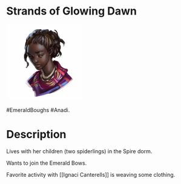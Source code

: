 # Strands of Glowing Dawn

<img src="images/strands_of_glowing_dawn_tzeniwe.Avatar.webp" width=200 />

#EmeraldBoughs
#Anadi.

# Description

Lives with her children (two spiderlings) in the Spire dorm.

Wants to join the Emerald Bows.

Favorite activity with [[Ignaci Canterells]] is weaving some clothing.
